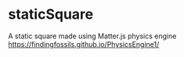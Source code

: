# staticSquare
A static square made using Matter.js physics engine
https://findingfossils.github.io/PhysicsEngine1/
